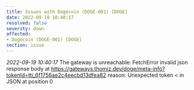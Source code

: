 ```yaml
---
title: Issues with Dogecoin (DOGE-001) [DOGE]
date: 2022-09-19 10:40:17
resolved: false
severity: down
affected:
- Dogecoin (DOGE-001) [DOGE]
section: issue
---
```


*2022-09-19 10:40:17* The gateway is unreachable: FetchError invalid json response body at https://gateways.thomiz.dev/doge/meta-info?tokenId=tti_6f1756ae2c4eecbd13dfea82 reason: Unexpected token < in JSON at position 0